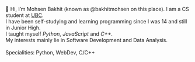  👋 Hi, I’m Mohsen Bakhit (known as @bakhitmohsen on this place). I am a CS student at <a href="https://github.com/ubc/">UBC</a>.<br>
I have been self-studying and learning programming since I was 14 and still in Junior High.<br>
I taught myself <em>Python</em>, <em>JavaScript</em> and <em>C++</em>. <br>
My interests mainly lie in Software Development and Data Analysis. <br> <br>
Specialities: Python, WebDev, C/C++
